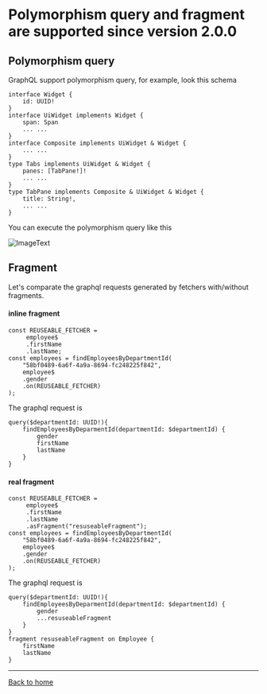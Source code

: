# Polymorphism query and fragment are supported since version 2.0.0

## Polymorphism query

GraphQL support polymorphism query, for example, look this schema
```
interface Widget {
    id: UUID!
}
interface UiWidget implements Widget {
    span: Span
    ... ...
}
interface Composite implements UiWidget & Widget {
    ... ...
}
type Tabs implements UiWidget & Widget {
    panes: [TabPane!]!
    ... ...
}
type TabPane implements Composite & UiWidget & Widget {
    title: String!,
    ... ...
}

``` 

You can execute the polymorphism query like this

![ImageText](https://github.com/babyfish-ct/graphql-ts-client/blob/master/polymorphism-query.gif)

## Fragment

Let's comparate the graphql requests generated by fetchers with/without fragments.

#### inline fragment

```
const REUSEABLE_FETCHER = 
     employee$
     .firstName
     .lastName;
const employees = findEmployeesByDepartmentId(
    "58bf0489-6a6f-4a9a-8694-fc248225f842",
    employee$
    .gender
    .on(REUSEABLE_FETCHER)
);
```
The graphql request is 
```
query($departmentId: UUID!){
    findEmployeesByDeparmentId(departmentId: $departmentId) {
        gender
        firstName
        lastName
    }
}
```

#### real fragment

```
const REUSEABLE_FETCHER = 
     employee$
     .firstName
     .lastName
     .asFragment("resuseableFragment");
const employees = findEmployeesByDepartmentId(
    "58bf0489-6a6f-4a9a-8694-fc248225f842",
    employee$
    .gender
    .on(REUSEABLE_FETCHER)
);
```
The graphql request is 
```
query($departmentId: UUID!){
    findEmployeesByDeparmentId(departmentId: $departmentId) {
        gender
        ...resuseableFragment
    }
}
fragment resuseableFragment on Employee {
    firstName
    lastName
}
```

____________________

[Back to home](https://github.com/babyfish-ct/graphql-ts-client)
